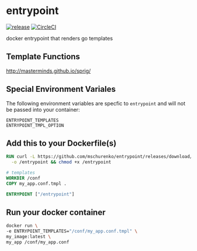 # entrypoint
[![release](http://img.shields.io/github/release/mschurenko/entrypoint.svg?style=flat-square)](https://github.com/mschurenko/entrypoint/releases)
[![CircleCI](https://circleci.com/gh/mschurenko/entrypoint.svg?style=svg)](https://circleci.com/gh/mschurenko/entrypoint)

docker entrypoint that renders go templates


## Template Functions
http://masterminds.github.io/sprig/


## Special Environment Variales
The following environment variables are specfic to `entrypoint` and will not be passed into your container:
```
ENTRYPOINT_TEMPLATES
ENTRYPOINT_TMPL_OPTION
```


## Add this to your Dockerfile(s)
```dockerfile
RUN curl -L https://github.com/mschurenko/entrypoint/releases/download/0.1.11/entrypoint \
  -o /entrypoint && chmod +x /entrypoint

# templates
WORKDIR /conf
COPY my_app.conf.tmpl .

ENTRYPOINT ["/entrypoint"]
```

## Run your docker container
```sh
docker run \
-e ENTRYPOINT_TEMPLATES="/conf/my_app.conf.tmpl" \
my_image:latest \
my_app /conf/my_app.conf
```
